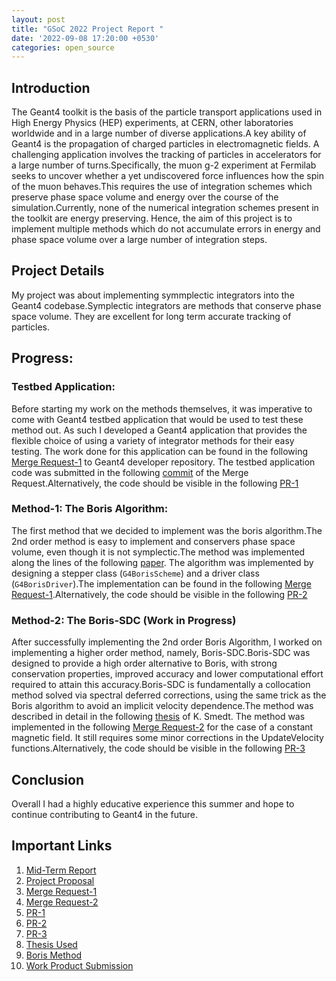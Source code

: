 ```yaml
---
layout: post
title: "GSoC 2022 Project Report "
date: '2022-09-08 17:20:00 +0530'
categories: open_source
---
```



## Introduction
The Geant4 toolkit is the basis of the particle transport applications used in High Energy Physics (HEP) experiments, at CERN, other laboratories worldwide and in a large number of diverse applications.A key ability of Geant4 is the propagation of charged particles in electromagnetic fields. A challenging application involves the tracking of particles in accelerators for a large number of turns.Specifically, the muon g-2  experiment at Fermilab seeks to uncover whether a yet undiscovered force influences how the spin of the muon behaves.This requires the use of integration schemes which preserve phase space volume and  energy over the course of the simulation.Currently, none of the numerical integration schemes present in the toolkit are energy preserving.
Hence, the aim of this project is to implement multiple methods which do not accumulate errors in energy and phase space volume over a large number of integration steps.


## Project Details

My project was about implementing symmplectic integrators into the Geant4 codebase.Symplectic integrators are methods that conserve phase space volume. They are excellent for long term accurate tracking of particles.

## Progress:

### Testbed Application:

Before starting my work on the methods themselves, it was imperative to come with Geant4 testbed application that would be used to test these method out. As such I developed a Geant4 application that provides the  flexible choice of using a variety of integrator methods for their easy testing. The work done for this application can be found in the following [Merge Request-1](https://gitlab.cern.ch/geant4/geant4-dev/-/merge_requests/2930) to Geant4 developer repository. The testbed application code was submitted in the following [commit](https://gitlab.cern.ch/geant4/geant4-dev/-/commit/906aec08dfc2eccd6d49109efebfaeebeaae09cd?merge_request_iid=2930) of the Merge Request.Alternatively, the code should be visible in the following [PR-1](https://github.com/Geant4/geant4/pull/48)

### Method-1: The Boris Algorithm:

The first method that we decided to implement was the boris algorithm.The 2nd order method is easy to implement and conservers phase space volume, even though it is not symplectic.The method was implemented along the lines of the following [paper](https://aip.scitation.org/doi/10.1063/1.5051077). The algorithm was implemented by designing a stepper class (`G4BorisScheme`) and a driver class (`G4BorisDriver`).The implementation can be found in the following [Merge Request-1](https://gitlab.cern.ch/geant4/geant4-dev/-/merge_requests/2930).Alternatively, the code should be visible in the following [PR-2](https://github.com/Geant4/geant4/pull/49)

### Method-2: The Boris-SDC (Work in Progress)

After successfully  implementing the 2nd order Boris Algorithm, I worked on implementing a higher order method, namely, Boris-SDC.Boris-SDC was designed to provide a high order alternative to Boris, with strong conservation properties, improved accuracy and lower computational effort required to attain this accuracy.Boris-SDC is fundamentally a collocation method solved via spectral deferred corrections, using the same trick as the Boris algorithm to avoid an implicit velocity dependence.The method was described in detail in the following [thesis](https://etheses.whiterose.ac.uk/22831/1/Smedt%20Thesis%20Final%20v2.pdf) of K. Smedt. The method was implemented in the following [Merge Request-2](https://gitlab.cern.ch/geant4/geant4-dev/-/merge_requests/3029) for the case of a constant magnetic field. It still requires some minor corrections in the UpdateVelocity functions.Alternatively, the code should be visible in the following [PR-3](https://github.com/Geant4/geant4/pull/50)



## Conclusion
Overall I had a highly educative experience this summer and hope to continue contributing to Geant4 in the future.


## Important Links

1. [Mid-Term Report](https://docs.google.com/document/d/1LMNU8qvVKALE9EH1Hc5ROZeL-fl60gFf81KE4QsBj0M/edit?usp=sharing)
2. [Project Proposal](https://docs.google.com/document/d/1gLeoJs8HuCoLsN0AeceiVCH1QyNXHK9V3zmpyA0v0QM/edit?usp=sharing)
3. [Merge Request-1](https://gitlab.cern.ch/geant4/geant4-dev/-/merge_requests/2930)
4. [Merge Request-2](https://gitlab.cern.ch/geant4/geant4-dev/-/merge_requests/3029)
5. [PR-1](https://github.com/Geant4/geant4/pull/48)
6. [PR-2](https://github.com/Geant4/geant4/pull/49)
7. [PR-3](https://github.com/Geant4/geant4/pull/50)
8. [Thesis Used](https://etheses.whiterose.ac.uk/22831/1/Smedt%20Thesis%20Final%20v2.pdf)
9. [Boris Method](https://aip.scitation.org/doi/10.1063/1.5051077)
10. [Work Product Submission](https://docs.google.com/document/d/1p941HeP66Ubo56jffXnzlNsHEQRv72bfRCRtRul1x6U/edit?usp=sharing)